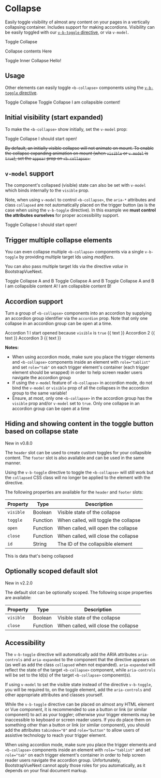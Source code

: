 # Collapse

<div class="lead mb-5">

Easily toggle visibility of almost any content on your pages in a vertically collapsing container.
Includes support for making accordions. Visibility can be easily toggled with our
[`v-b-toggle` directive](/docs/directives/toggle), or via `v-model`.

</div>

<HighlightCard>
  <b-button v-b-toggle.collapse-1 variant="primary">Toggle Collapse</b-button>
  <b-collapse id="collapse-1">
    <b-card class="mt-4">
      <p class="card-text">Collapse contents Here</p>
      <b-button v-b-toggle.collapse-1-inner size="sm">Toggle Inner Collapse</b-button>
      <b-collapse id="collapse-1-inner">
        <b-card class="mt-4">Hello!</b-card>
      </b-collapse>
    </b-card>
  </b-collapse>
  <template #html>

```vue-html
<b-button v-b-toggle.collapse-1 variant="primary">Toggle Collapse</b-button>

<b-collapse id="collapse-1">
  <b-card>
    <p class="card-text">Collapse contents Here</p>
    <b-button v-b-toggle.collapse-1-inner size="sm">Toggle Inner Collapse</b-button>
    <b-collapse id="collapse-1-inner" class="mt-2">
      <b-card>Hello!</b-card>
    </b-collapse>
  </b-card>
</b-collapse>
```

  </template>
</HighlightCard>

## Usage

Other elements can easily toggle `<b-collapse>` components using the
[`v-b-toggle` directive](/docs/directives/toggle).

<HighlightCard>
  <!-- Using modifiers -->
  <b-button v-b-toggle.collapse-2 class="m-1">Toggle Collapse</b-button>
  <!-- Using value -->
  <b-button v-b-toggle="'collapse-2'" class="m-1">Toggle Collapse</b-button>
  <!-- Element to collapse -->
  <b-collapse id="collapse-2">
    <b-card class="mt-4">I am collapsible content!</b-card>
  </b-collapse>
  <template #html>

```vue-html
  <!-- Using modifiers -->
  <b-button v-b-toggle.collapse-2 class="m-1">Toggle Collapse</b-button>

  <!-- Using value -->
  <b-button v-b-toggle="'collapse-2'" class="m-1">Toggle Collapse</b-button>

  <!-- Element to collapse -->
  <b-collapse id="collapse-2">
    <b-card>I am collapsible content!</b-card>
  </b-collapse>
```

  </template>
</HighlightCard>

## Initial visibility (start expanded)

To make the `<b-collapse>` show initially, set the `v-model` prop:

<HighlightCard>
  <b-button v-b-toggle.collapse-3 class="m-1">Toggle Collapse</b-button>
  <b-collapse visible id="collapse-3">
    <b-card class="mt-4">I should start open!</b-card>
  </b-collapse>
  <template #html>

```vue-html
<b-button v-b-toggle.collapse-3 class="m-1">Toggle Collapse</b-button>

<b-collapse visible id="collapse-3">
  <b-card>I should start open!</b-card>
</b-collapse>
```

  </template>
</HighlightCard>

~~By default, an initially visible collapse will not animate on mount. To enable the collapse
expanding animation on mount (when `visible` or `v-model` is `true`), set the `appear` prop on
`<b-collapse>`.~~

## `v-model` support

The component's collapsed (visible) state can also be set with `v-model` which binds internally to
the `visible` prop.

Note, when using `v-model` to control `<b-collapse>`, the `aria-*` attributes and class `collapsed`
are not automatically placed on the trigger button (as is the case when using the `v-b-toggle`
directive). In this example we **must control the attributes ourselves** for proper accessibility
support.

<HighlightCard>
  <b-button
    :class="visible ? null : 'collapsed'"
    :aria-expanded="visible ? 'true' : 'false'"
    aria-controls="collapse-4"
    @click="visible = !visible"
  >
    Toggle Collapse
  </b-button>
  <b-collapse id="collapse-4" v-model="visible">
    <b-card class="mt-4">I should start open!</b-card>
  </b-collapse>
  <template #html>

```vue
<template>
  <b-card>
    <b-button
      :class="visible ? null : 'collapsed'"
      :aria-expanded="visible ? 'true' : 'false'"
      aria-controls="collapse-4"
      @click="visible = !visible"
    >
      Toggle Collapse
    </b-button>
    <b-collapse id="collapse-4" v-model="visible" class="mt-2">
      <b-card>I should start open!</b-card>
    </b-collapse>
  </b-card>
</template>

<script setup lang="ts">
const visible = ref(true)
</script>
```

  </template>
</HighlightCard>

## Trigger multiple collapse elements

You can even collapse multiple `<b-collapse>` components via a single `v-b-toggle` by providing
multiple target Ids using _modifiers_.

You can also pass multiple target Ids via the directive _value_ in BootstrapVueNext.

<HighlightCard>
  <div class="d-flex gap-2">
    <!-- Via multiple directive modifiers -->
    <b-button v-b-toggle.collapse-a.collapse-b>Toggle Collapse A and B</b-button>
    <!-- Via space separated string of Ids passed to directive value -->
    <b-button v-b-toggle="'collapse-a collapse-b'">Toggle Collapse A and B</b-button>
    <!-- Via array of string Ids passed to directive value -->
    <b-button v-b-toggle="['collapse-a', 'collapse-b']">Toggle Collapse A and B</b-button>
  </div>
  <!-- Elements to collapse -->
  <b-collapse id="collapse-a">
      <b-card class="mt-4">I am collapsible content A!</b-card>
  </b-collapse>
  <b-collapse id="collapse-b">
      <b-card class="mt-4">I am collapsible content B!</b-card>
  </b-collapse>
  <template #html>

```vue-html
  <!-- Via multiple directive modifiers -->
  <b-button v-b-toggle.collapse-a.collapse-b>Toggle Collapse A and B</b-button>

  <!-- Via space separated string of Ids passed to directive value -->
  <b-button v-b-toggle="'collapse-a collapse-b'">Toggle Collapse A and B</b-button>

  <!-- Via array of string Ids passed to directive value -->
  <b-button v-b-toggle="['collapse-a', 'collapse-b']">Toggle Collapse A and B</b-button>

  <!-- Elements to collapse -->
  <b-collapse id="collapse-a">
    <b-card>I am collapsible content A!</b-card>
  </b-collapse>

  <b-collapse id="collapse-b">
    <b-card>I am collapsible content B!</b-card>
  </b-collapse>
```

  </template>
</HighlightCard>

## Accordion support

Turn a group of `<b-collapse>` components into an accordion by supplying an accordion group
identifier via the `accordion` prop. Note that only one collapse in an accordion group can be open
at a time.

<HighlightCard>
  <div id="my-accordion" class="accordion" role="tablist">
    <b-card no-body class="mb-1">
      <b-card-header header-tag="header" class="p-1 d-grid gap-2" role="tab">
        <b-button v-b-toggle.accordion-1 variant="info">Accordion 1</b-button>
      </b-card-header>
      <b-collapse id="accordion-1" visible accordion="my-accordion" role="tabpanel">
        <b-card-body>
          <b-card-text>I start opened because <code>visible</code> is <code>true</code></b-card-text>
          <b-card-text>{{ text }}</b-card-text>
        </b-card-body>
      </b-collapse>
    </b-card>
    <b-card no-body class="mb-1">
      <b-card-header header-tag="header" class="p-1  d-grid gap-2" role="tab">
        <b-button v-b-toggle.accordion-2 variant="info">Accordion 2</b-button>
      </b-card-header>
      <b-collapse id="accordion-2" accordion="my-accordion" role="tabpanel">
        <b-card-body>
          <b-card-text>{{ text }}</b-card-text>
        </b-card-body>
      </b-collapse>
    </b-card>
    <b-card no-body class="mb-1">
      <b-card-header header-tag="header" class="p-1 d-grid gap-2" role="tab">
        <b-button v-b-toggle.accordion-3 variant="info">Accordion 3</b-button>
      </b-card-header>
      <b-collapse id="accordion-3" accordion="my-accordion" role="tabpanel">
        <b-card-body>
          <b-card-text>{{ text }}</b-card-text>
        </b-card-body>
      </b-collapse>
    </b-card>
  </div>
  <template #html>

```vue
<template>
  <b-card>
    <div id="my-accordion" class="accordion" role="tablist">
      <b-card no-body class="mb-1">
        <b-card-header header-tag="header" class="p-1 d-grid gap-2" role="tab">
          <b-button v-b-toggle.accordion-1 variant="info">Accordion 1</b-button>
        </b-card-header>
        <b-collapse id="accordion-1" visible accordion="my-accordion" role="tabpanel">
          <b-card-body>
            <b-card-text
              >I start opened because <code>visible</code> is <code>true</code></b-card-text
            >
            <b-card-text>{{ text }}</b-card-text>
          </b-card-body>
        </b-collapse>
      </b-card>

      <b-card no-body class="mb-1">
        <b-card-header header-tag="header" class="p-1  d-grid gap-2" role="tab">
          <b-button v-b-toggle.accordion-2 variant="info">Accordion 2</b-button>
        </b-card-header>
        <b-collapse id="accordion-2" accordion="my-accordion" role="tabpanel">
          <b-card-body>
            <b-card-text>{{ text }}</b-card-text>
          </b-card-body>
        </b-collapse>
      </b-card>

      <b-card no-body class="mb-1">
        <b-card-header header-tag="header" class="p-1 d-grid gap-2" role="tab">
          <b-button v-b-toggle.accordion-3 variant="info">Accordion 3</b-button>
        </b-card-header>
        <b-collapse id="accordion-3" accordion="my-accordion" role="tabpanel">
          <b-card-body>
            <b-card-text>{{ text }}</b-card-text>
          </b-card-body>
        </b-collapse>
      </b-card>
    </div>
  </b-card>
</template>

<script setup lang="ts">
const text = `
  Anim pariatur cliche reprehenderit, enim eiusmod high life accusamus terry
  richardson ad squid. 3 wolf moon officia aute, non cupidatat skateboard dolor
  brunch. Food truck quinoa nesciunt laborum eiusmod. Brunch 3 wolf moon
  tempor, sunt aliqua put a bird on it squid single-origin coffee nulla
  assumenda shoreditch et. Nihil anim keffiyeh helvetica, craft beer labore
  wes anderson cred nesciunt sapiente ea proident. Ad vegan excepteur butcher
  vice lomo. Leggings occaecat craft beer farm-to-table, raw denim aesthetic
  synth nesciunt you probably haven't heard of them accusamus labore VHS.
`
</script>
```

  </template>
</HighlightCard>

**Notes:**

- When using accordion mode, make sure you place the trigger elements and `<b-collapse>` components
  inside an element with `role="tablist"` and set `role="tab"` on each trigger element's container
  (each trigger element should be wrapped) in order to help screen reader users navigate the
  accordion group
- If using the `v-model` feature of `<b-collapse>` in accordion mode, do not bind the `v-model` or
  `visible` prop of all the collapses in the accordion group to the same variable!
- Ensure, at most, only one `<b-collapse>` in the accordion group has the `visible` prop and/or
  `v-model` set to `true`. Only one collapse in an accordion group can be open at a time

## Hiding and showing content in the toggle button based on collapse state

<span class="badge bg-info small">New in v0.8.0</span>

The `header` slot can be used to create custom toggles for your collapsible content. The `footer` slot is also available and can be used in the same manner.

Using the `v-b-toggle` directive to toggle the `<b-collapse>` will still work but the `collapsed` CSS class will no longer be applied to the element with the directive.

The following properties are available for the `header` and `footer` slots:

| Property  | Type     | Description                           |
| --------- | -------- | ------------------------------------- |
| `visible` | Boolean  | Visible state of the collapse         |
| `toggle`  | Function | When called, will toggle the collapse |
| `open`    | Function | When called, will open the collapse   |
| `close`   | Function | When called, will close the collapse  |
| `id`      | String   | The ID of the collapsible element     |

<HighlightCard>
  <b-collapse id="my-collapse">
    <template #header="{visible, toggle, id}">
      <b-button variant="primary" :aria-expanded="visible" :aria-controls="id" @click="toggle">
          <span v-if="visible">Close</span><span v-else>Open</span> My Collapse
      </b-button>
    </template>
    <!-- Content here -->
    <div class="mt-2">This is data that's being collapsed</div>
  </b-collapse>
  <template #html>

```vue-html
<b-collapse id="my-collapse">
  <template #header="{visible, toggle, id}">
    <b-button variant="primary" :aria-expanded="visible" :aria-controls="id" @click="toggle">
      <span v-if="visible">Close</span><span v-else>Open</span> My Collapse
    </b-button>
  </template>
  <!-- Content here -->
  <div class="mt-2">This is data that's being collapsed</div>
</b-collapse>
```

  </template>
</HighlightCard>

## Optionally scoped default slot

<span class="badge badge-info small">New in v2.2.0</span>

The default slot can be optionally scoped. The following scope properties are available:

| Property  | Type     | Description                          |
| --------- | -------- | ------------------------------------ |
| `visible` | Boolean  | Visible state of the collapse        |
| `close`   | Function | When called, will close the collapse |

## Accessibility

The `v-b-toggle` directive will automatically add the ARIA attributes `aria-controls` and
`aria-expanded` to the component that the directive appears on (as well as add the class `collapsed`
when not expanded). `aria-expanded` will reflect the state of the target `<b-collapse>` component,
while `aria-controls` will be set to the Id(s) of the target `<b-collapse>` component(s).

If using `v-model` to set the visible state instead of the directive `v-b-toggle`, you will be
required to, on the toggle element, add the `aria-controls` and other appropriate attributes and
classes yourself.

While the `v-b-toggle` directive can be placed on almost any HTML element or Vue component, it is
recommended to use a button or link (or similar component) to act as your toggler; otherwise your
trigger elements may be inaccessible to keyboard or screen reader users. If you do place them on
something other than a button or link (or similar component), you should add the attributes
`tabindex="0"` and `role="button"` to allow users of assistive technology to reach your trigger
element.

When using accordion mode, make sure you place the trigger elements and `<b-collapse>` components
inside an element with `role="tablist"` and set `role="tab"` on each trigger element's container in
order to help screen reader users navigate the accordion group. Unfortunately, BootstrapVueNext cannot
apply those roles for you automatically, as it depends on your final document markup.

<ComponentReference :data="data" />

<script setup lang="ts">
import {data} from '../../data/components/collapse.data'
import ComponentReference from '../../components/ComponentReference.vue'
import HighlightCard from '../../components/HighlightCard.vue'
import {
  BCard,
  BCardText,
  BCardBody,
  BCardHeader,
  BCollapseBButton,
  BButton,
  BCollapse,
  vBToggle,
} from 'bootstrap-vue-next'
import {ref, computed} from 'vue'

const visible = ref(true);

const text = "Anim pariatur cliche reprehenderit, enim eiusmod high life accusamus terry richardson ad squid. 3 wolf moon officia aute, non cupidatat skateboard dolor brunch. Food truck quinoa nesciunt laborum eiusmod. Brunch 3 wolf moon tempor, sunt aliqua put a bird on it squid single-origin coffee nulla assumenda shoreditch et. Nihil anim keffiyeh helvetica, craft beer labore wes anderson cred nesciunt sapiente ea proident. Ad vegan excepteur butcher vice lomo. Leggings occaecat craft beer farm-to-table, raw denim aesthetic synth nesciunt you probably haven't heard of them accusamus labore VHS."
</script>

<style>
.collapsed > .when-open {
  display: none;
}
button:not(.collapsed) > .when-closed {
  display: none;
}
</style>
